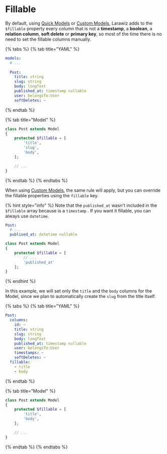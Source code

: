 # Fillable

By default, using [Quick Models](./#quick-model) or [Custom Models](./#custom-model), Larawiz adds to the `$fillable` property every column that is not a **timestamp**, a **boolean**, a **relation column**, **soft delete** or **primary key**, so most of the time there is no need to set the fillable columns manually.

{% tabs %}
{% tab title="YAML" %}
```yaml
models:
  # ...
  
  Post:
    title: string
    slug: string
    body: longText
    published_at: timestamp nullable
    user: belongsTo:User
    softDeletes: ~
```
{% endtab %}

{% tab title="Model" %}
```php
class Post extends Model
{
    protected $fillable = [
        'title',
        'slug',
        'body',
    ];

    // ...
}
```
{% endtab %}
{% endtabs %}

When using [Custom Models](./#custom-model), the same rule will apply, but you can override the fillable properties using the `fillable` key. 

{% hint style="info" %}
Note that the `published_at` wasn't included in the `$fillable` array because is a `timestamp` . If you want it fillable, you can always use `datetime`.

```yaml
Post:
  # ...
  publised_at: datetime nullable
```

```php
class Post extends Model
{
    protected $fillable = [
        // ...
        'published_at'
    ];
}
```
{% endhint %}

In this example, we will set only the `title` and the `body` columns for the Model, since we plan to automatically create the `slug` from the title itself.

{% tabs %}
{% tab title="YAML" %}
```yaml
Post:
  columns:
    id: ~
    title: string
    slug: string
    body: longText
    published_at: timestamp nullable
    user: belongsTo:User
    timestamps: ~
    softDeletes: ~
  fillable:
    - title
    - body
```
{% endtab %}

{% tab title="Model" %}
```php
class Post extends Model
{
    protected $fillable = [
        'title',
        'body',
    ];

    // ...
}
```
{% endtab %}
{% endtabs %}

